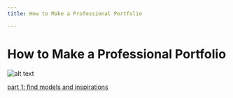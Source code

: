 ```yaml
---
title: How to Make a Professional Portfolio

---
```


# How to Make a Professional Portfolio

![alt text](https://files.slack.com/files-pri/T0HTW3H0V-F02VALER1NH/jk-cd-gif-2_200.gif?pub_secret=1c48989095)

[part 1: find models and inspirations](/frbKUOayTwS3o5b-uj7MQQ)